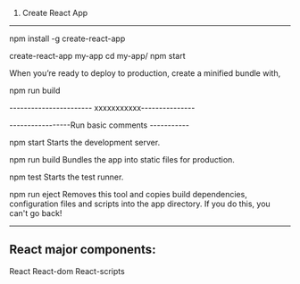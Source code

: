 1. Create React App
-----------------------
npm install -g create-react-app

create-react-app my-app
cd my-app/
npm start

When you’re ready to deploy to production, create a minified bundle with,

npm run build

----------------------- xxxxxxxxxxx---------------

-----------------Run basic comments -----------

npm start
  Starts the development server.

npm run build
  Bundles the app into static files for production.

npm test
  Starts the test runner.

npm run eject
  Removes this tool and copies build dependencies, configuration files
  and scripts into the app directory. If you do this, you can't go back!

-----------------------------------------------

React major components:
-----------------------

React
React-dom
React-scripts
